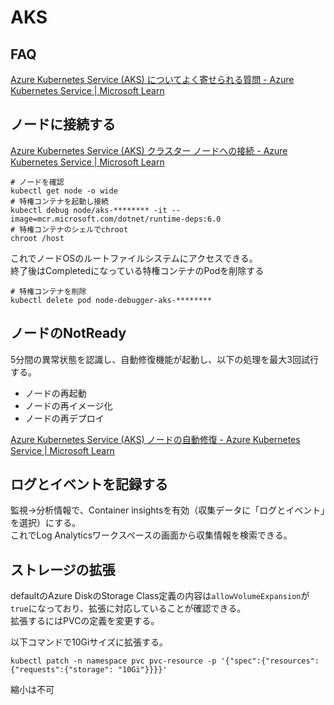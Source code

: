 # AKS

## FAQ

[Azure Kubernetes Service (AKS) についてよく寄せられる質問 - Azure Kubernetes Service | Microsoft Learn](https://learn.microsoft.com/ja-jp/azure/aks/faq)

## ノードに接続する

[Azure Kubernetes Service (AKS) クラスター ノードへの接続 - Azure Kubernetes Service | Microsoft Learn](https://learn.microsoft.com/ja-jp/azure/aks/node-access)

```console
# ノードを確認
kubectl get node -o wide
# 特権コンテナを起動し接続
kubectl debug node/aks-******** -it --image=mcr.microsoft.com/dotnet/runtime-deps:6.0
# 特権コンテナのシェルでchroot
chroot /host
```

これでノードOSのルートファイルシステムにアクセスできる。  
終了後はCompletedになっている特権コンテナのPodを削除する

```console
# 特権コンテナを削除
kubectl delete pod node-debugger-aks-********
```

## ノードのNotReady

5分間の異常状態を認識し、自動修復機能が起動し、以下の処理を最大3回試行する。

- ノードの再起動
- ノードの再イメージ化
- ノードの再デプロイ

[Azure Kubernetes Service (AKS) ノードの自動修復 - Azure Kubernetes Service | Microsoft Learn](https://learn.microsoft.com/ja-jp/azure/aks/node-auto-repair)

## ログとイベントを記録する

監視->分析情報で、Container insightsを有効（収集データに「ログとイベント」を選択）にする。  
これでLog Analyticsワークスペースの画面から収集情報を検索できる。

## ストレージの拡張

defaultのAzure DiskのStorage Class定義の内容は`allowVolumeExpansion`が`true`になっており、拡張に対応していることが確認できる。  
拡張するにはPVCの定義を変更する。

以下コマンドで10Giサイズに拡張する。

```console
kubectl patch -n namespace pvc pvc-resource -p '{"spec":{"resources":{"requests":{"storage": "10Gi"}}}}'
```

縮小は不可
